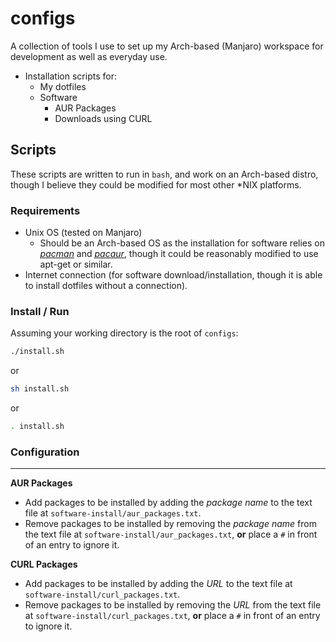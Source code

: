 # configs

A collection of tools I use to set up my Arch-based (Manjaro) workspace for development as well as everyday use.

- Installation scripts for: 
  - My dotfiles
  - Software
    - AUR Packages
    - Downloads using CURL

## Scripts

These scripts are written to run in ``bash``, and work on an Arch-based distro, though I believe they could be modified for most other \*NIX platforms. 


### Requirements

- Unix OS (tested on Manjaro)
  - Should be an Arch-based OS as the installation for software relies on *[pacman](https://wiki.archlinux.org/index.php/pacman)* and *[pacaur](https://wiki.archlinux.org/index.php/AUR_helpers)*, though it could be reasonably modified to use apt-get or similar.
- Internet connection (for software download/installation, though it is able to install dotfiles without a connection).

### Install / Run

Assuming your working directory is the root of ``configs``:

```bash
./install.sh
```

or
```bash
sh install.sh
```
or
```bash
. install.sh
```

### Configuration

<hr>  

**AUR Packages**

- Add packages to be installed by adding the *package name* to the text file at ``software-install/aur_packages.txt``.
- Remove packages to be installed by removing the *package name* from the text file at ``software-install/aur_packages.txt``, **or** place a ``#`` in front of an entry to ignore it.

**CURL Packages**

- Add packages to be installed by adding the *URL* to the text file at ``software-install/curl_packages.txt``.
- Remove packages to be installed by removing the *URL* from the text file at ``software-install/curl_packages.txt``, **or** place a ``#`` in front of an entry to ignore it.